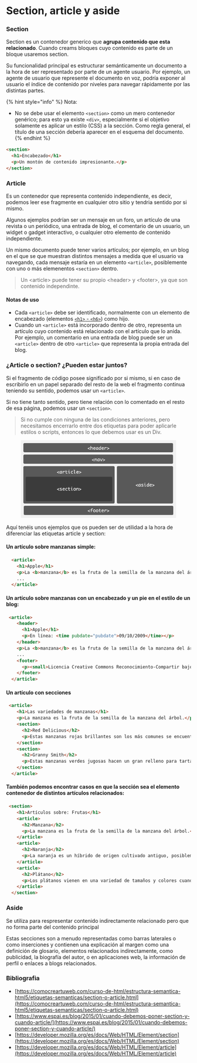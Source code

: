 # Section, article y aside

### Section

Section es un contenedor generico que **agrupa contenido que esta relacionado**. Cuando creams bloques cuyo contenido es parte de un bloque usaremos section.

Su funcionalidad principal es estructurar semánticamente un documento a la hora de ser representado por parte de un agente usuario. Por ejemplo, un agente de usuario que represente el documento en voz, podría exponer al usuario el índice de contenido por niveles para navegar rápidamente por las distintas partes.

{% hint style="info" %}
Nota:

* No se debe usar el elemento `<section>` como un mero contenedor genérico; para esto ya existe `<div>`, especialmente si el objetivo solamente es aplicar un estilo (CSS) a la sección. Como regla general, el título de una sección debería aparecer en el esquema del documento.
{% endhint %}

```html
<section>
  <h1>Encabezado</h1>
  <p>Un montón de contenido impresionante.</p>
</section>
```

### Article

Es un contenedor que representa contenido independiente, es decir, podemos leer ese fragmente en cualquier otro sitio y tendria sentido por si mismo.

Algunos ejemplos podrían ser un mensaje en un foro, un artículo de una revista o un periódico, una entrada de blog, el comentario de un usuario, un widget o gadget interactivo, o cualquier otro elemento de contenido independiente.

Un mismo documento puede tener varios artículos; por ejemplo, en un blog en el que se que muestran distintos mensajes a medida que el usuario va navegando, cada mensaje estaría en un elemento `<article>`, posiblemente con uno o más elemenentos `<section>` dentro.

> Un \<article> puede tener su propio \<header> y \<footer>, ya que son contenido independinte.

#### Notas de uso <a href="#notas_de_uso" id="notas_de_uso"></a>

* Cada `<article>` debe ser identificado, normalmente con un elemento de encabezado (elementos [`<h1>` - `<h6>`](https://developer.mozilla.org/en-US/docs/Web/HTML/Element/Heading\_Elements)) como hijo.
* Cuando un `<article>` está incorporado dentro de otro, representa un artículo cuyo contenido está relacionado con el artículo que lo anida. Por ejemplo, un comentario en una entrada de blog puede ser un `<article>` dentro de otro `<article>` que representa la propia entrada del blog.

### ¿Article o section? ¿Pueden estar juntos?

Si el fragmento de código posee significado por si mismo, si en caso de escribirlo en un papel separado del resto de la web el fragmento continua teniendo su sentido, podemos usar un `<article>`.

Si no tiene tanto sentido, pero tiene relación con lo comentado en el resto de esa página, podemos usar un `<section>`.

> Si no cumple con ninguna de las condiciones anteriores, pero necesitamos encerrarlo entre dos etiquetas para poder aplicarle estilos o scripts, entonces lo que debemos usar es un Div.

<figure><img src="../../.gitbook/assets/image (6) (1).png" alt=""><figcaption></figcaption></figure>

Aquí tenéis unos ejemplos que os pueden ser de utilidad a la hora de diferenciar las etiquetas article y section:

#### Un artículo sobre manzanas simple:

```html
  <article>
    <h1>Apple</h1>
    <p>La <b>manzana</b> es la fruta de la semilla de la manzana del árbol.</p>
    ...
  </article>
```

#### Un artículo sobre manzanas con un encabezado y un pie en el estilo de un blog:

```html
 <article>
    <header>
      <h1>Apple</h1>
      <p>En línea: <time pubdate="pubdate">09/10/2009</time></p>
    </header>
    <p>La <b>manzana</b> es la fruta de la semilla de la manzana del árbol.</p>
    ...
    <footer>
      <p><small>Licencia Creative Commons Reconocimiento-Compartir bajo la misma</small></p>
    </footer>
  </article>
```

#### Un artículo con secciones

```html
 <article>
    <h1>Las variedades de manzanas</h1>
    <p>La manzana es la fruta de la semilla de la manzana del árbol.</p>
    <section>
      <h2>Red Delicious</h2>
      <p>Estas manzanas rojas brillantes son los más comunes se encuentran en muchos supermercados.</p>
    </section>
    <section>
      <h2>Granny Smith</h2>
      <p>Estas manzanas verdes jugosas hacen un gran relleno para tartas de manzana.</p>
    </section>
  </article>
```

#### También podemos encontrar casos en que la sección sea el elemento contenedor de distintos artículos relacionados:

```html
 <section>
    <h1>Artículos sobre: Frutas</h1>
    <article>
      <h2>Manzana</h2>
      <p>La manzana es la fruta de la semilla de la manzana del árbol.</p>
    </article>
    <article>
      <h2>Naranja</h2>
      <p>La naranja es un híbrido de origen cultivado antiguo, posiblemente entre el pomelo y la mandarina.</p>
    </article>
    <article>
      <h2>Plátano</h2>
      <p>Los plátanos vienen en una variedad de tamaños y colores cuando madura, incluyendo amarillo, púrpura y rojo.</p>
    </article>
  </section>
```

### Aside

Se utiliza para respresentar contenido indirectamente relacionado pero que no forma parte del contenido principal

Estas secciones son a menudo representadas como barras laterales o como inserciones y contienen una explicación al margen como una definición de glosario, elementos relacionados indirectamente, como publicidad, la biografía del autor, o en aplicaciones web, la información de perfil o enlaces a blogs relacionados.

### Bibliografia

* [https://comocreartuweb.com/curso-de-html/estructura-semantica-html5/etiquetas-semanticas/section-o-article.html](https://comocreartuweb.com/curso-de-html/estructura-semantica-html5/etiquetas-semanticas/section-o-article.html)
* [https://www.espai.es/blog/2015/01/cuando-debemos-poner-section-y-cuando-article/](https://www.espai.es/blog/2015/01/cuando-debemos-poner-section-y-cuando-article/)
* [https://developer.mozilla.org/es/docs/Web/HTML/Element/section](https://developer.mozilla.org/es/docs/Web/HTML/Element/section)
* [https://developer.mozilla.org/es/docs/Web/HTML/Element/article](https://developer.mozilla.org/es/docs/Web/HTML/Element/article)
